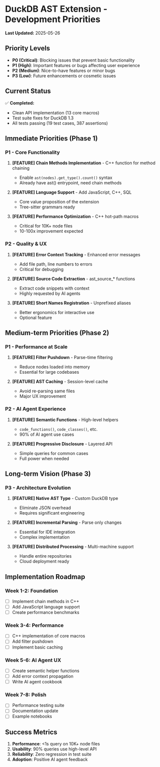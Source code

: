 # DuckDB AST Extension - Development Priorities

**Last Updated:** 2025-05-26

## Priority Levels

- **P0 (Critical)**: Blocking issues that prevent basic functionality
- **P1 (High)**: Important features or bugs affecting user experience  
- **P2 (Medium)**: Nice-to-have features or minor bugs
- **P3 (Low)**: Future enhancements or cosmetic issues

## Current Status

✅ **Completed:**
- Clean API implementation (13 core macros)
- Test suite fixes for DuckDB 1.3
- All tests passing (19 test cases, 387 assertions)

## Immediate Priorities (Phase 1)

### P1 - Core Functionality
1. **[FEATURE] Chain Methods Implementation** - C++ function for method chaining
   - Enable `ast(nodes).get_type().count()` syntax
   - Already have ast() entrypoint, need chain methods
   
2. **[FEATURE] Language Support** - Add JavaScript, C++, SQL
   - Core value proposition of the extension
   - Tree-sitter grammars ready
   
3. **[FEATURE] Performance Optimization** - C++ hot-path macros
   - Critical for 10K+ node files
   - 10-100x improvement expected

### P2 - Quality & UX
1. **[FEATURE] Error Context Tracking** - Enhanced error messages
   - Add file path, line numbers to errors
   - Critical for debugging
   
2. **[FEATURE] Source Code Extraction** - ast_source_* functions
   - Extract code snippets with context
   - Highly requested by AI agents
   
3. **[FEATURE] Short Names Registration** - Unprefixed aliases
   - Better ergonomics for interactive use
   - Optional feature

## Medium-term Priorities (Phase 2)

### P1 - Performance at Scale
1. **[FEATURE] Filter Pushdown** - Parse-time filtering
   - Reduce nodes loaded into memory
   - Essential for large codebases
   
2. **[FEATURE] AST Caching** - Session-level cache
   - Avoid re-parsing same files
   - Major UX improvement

### P2 - AI Agent Experience  
1. **[FEATURE] Semantic Functions** - High-level helpers
   - `code_functions()`, `code_classes()`, etc.
   - 90% of AI agent use cases
   
2. **[FEATURE] Progressive Disclosure** - Layered API
   - Simple queries for common cases
   - Full power when needed

## Long-term Vision (Phase 3)

### P3 - Architecture Evolution
1. **[FEATURE] Native AST Type** - Custom DuckDB type
   - Eliminate JSON overhead
   - Requires significant engineering
   
2. **[FEATURE] Incremental Parsing** - Parse only changes
   - Essential for IDE integration
   - Complex implementation
   
3. **[FEATURE] Distributed Processing** - Multi-machine support
   - Handle entire repositories
   - Cloud deployment ready

## Implementation Roadmap

### Week 1-2: Foundation
- [ ] Implement chain methods in C++
- [ ] Add JavaScript language support
- [ ] Create performance benchmarks

### Week 3-4: Performance
- [ ] C++ implementation of core macros
- [ ] Add filter pushdown
- [ ] Implement basic caching

### Week 5-6: AI Agent UX
- [ ] Create semantic helper functions
- [ ] Add error context propagation
- [ ] Write AI agent cookbook

### Week 7-8: Polish
- [ ] Performance testing suite
- [ ] Documentation update
- [ ] Example notebooks

## Success Metrics

1. **Performance**: <1s query on 10K+ node files
2. **Usability**: 90% queries use high-level API
3. **Reliability**: Zero regression in test suite
4. **Adoption**: Positive AI agent feedback